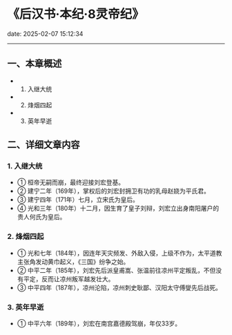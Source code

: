 # 《后汉书·本纪·8灵帝纪》
date: 2025-02-07 15:12:34

---

## 一、本章概述

- 1. 入继大统
- 2. 烽烟四起
- 3. 英年早逝

## 二、详细文章内容

### 1. 入继大统
- ① 桓帝无嗣而崩，最终迎接刘宏登基。
- ② 建宁二年（169年），掌权后的刘宏封拥卫有功的乳母赵娆为平氏君。
- ③ 建宁四年（171年）七月，立宋氏为皇后。
- ④ 光和三年（180年）十二月，因生育了皇子刘辩，刘宏立出身南阳屠户的贵人何氏为皇后。

### 2. 烽烟四起
- ① 光和七年（184年），因连年天灾频发、外敌入侵，上级不作为，太平道教主张角发动黄巾起义，《三国》纷争之始。
- ② 中平二年（185年），刘宏先后派皇甫嵩、张温前往凉州平定叛乱，不但没有平定，反而让凉州叛军越发壮大。
- ③ 中平四年（187年），凉州沦陷，凉州刺史耿鄙、汉阳太守傅燮先后战死。

### 3. 英年早逝
- ① 中平六年（189年），刘宏在南宫嘉德殿驾崩，年仅33岁。